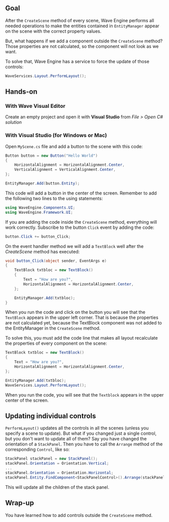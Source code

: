 ## Goal

After the `CreateScene` method of every scene, Wave Engine performs all needed operations to make the entities contained in `EntityManager` appear on the scene with the correct property values.

But, what happens if we add a component outside the `CreateScene` method? Those properties are not calculated, so the component will not look as we want.

To solve that, Wave Engine has a service to force the update of those controls:
```C#
WaveServices.Layout.PerformLayout();
```

## Hands-on

### With Wave Visual Editor

Create an empty project and open it with **Visual Studio** from *File > Open C# solution*

### With Visual Studio (for Windows or Mac)

Open `MyScene.cs` file and add a button to the scene with this code:

```C#
Button button = new Button("Hello World")
{
    HorizontalAlignment = HorizontalAlignment.Center,
    VerticalAlignment = VerticalAlignment.Center,
};

EntityManager.Add(button.Entity);
```

This code will add a button in the center of the screen. Remember to add the following two lines to the using statements:
```C#
using WaveEngine.Components.UI;
using WaveEngine.Framework.UI;
```

If you are adding the code inside the `CreateScene` method, everything will work correctly.
Subscribe to the button `Click` event by adding the code:

```C#
button.Click += button_Click;
```

On the event handler method we will add a `TextBlock` well after the *CreateScene* method has executed:

```C#
void button_Click(object sender, EventArgs e)
{
    TextBlock txtbloc = new TextBlock()
    {
        Text = "How are you?",
        HorizontalAlignment = HorizontalAlignment.Center,
    };

    EntityManager.Add(txtbloc);    
}
```

When you run the code and click on the button you will see that the `TextBlock` appears in the upper left corner. That is because the properties are not calculated yet, because the TextBlock component was not added to the EntityManager in the `CreateScene` method.

To solve this, you must add the code line that makes all layout recalculate the properties of every component on the scene:

```C#
TextBlock txtbloc = new TextBlock()
{
    Text = "How are you?",
    HorizontalAlignment = HorizontalAlignment.Center,
};

EntityManager.Add(txtbloc);
WaveServices.Layout.PerformLayout();
```

When you run the code, you will see that the `Textblock` appears in the upper center of the screen.

## Updating individual controls

`PerformLayout()` updates all the controls in all the scenes (unless you specify a scene to update). But what if you changed just a single control, but you don't want to update all of them? Say you have changed the orientation of a `StackPanel`. Then you have to call the `Arrange` method of the corresponding `Control`, like so:
```C#
StackPanel stackPanel = new StackPanel();
stackPanel.Orientation = Orientation.Vertical;
...
stackPanel.Orientation = Orientation.Horizontal;
stackPanel.Entity.FindComponent<StackPanelControl>().Arrange(stackPanel.Entity.FindComponent<Transform2D>().Rectangle);
```
This will update all the children of the stack panel.

## Wrap-up

You have learned how to add controls outside the `CreateScene` method.